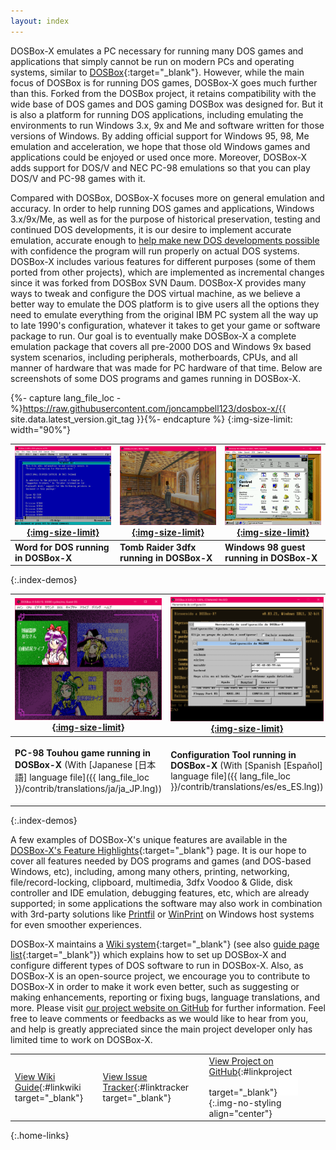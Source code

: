 ```yaml
---
layout: index
---
```


DOSBox-X emulates a PC necessary for running many DOS games and applications that simply cannot be run on modern PCs and operating systems, similar to [DOSBox](http://dosbox.com){:target="_blank"}. However, while the main focus of DOSBox is for running DOS games, DOSBox-X goes much further than this. Forked from the DOSBox project, it retains compatibility with the wide base of DOS games and DOS gaming DOSBox was designed for. But it is also a platform for running DOS applications, including emulating the environments to run Windows 3.x, 9x and Me and software written for those versions of Windows. By adding official support for Windows 95, 98, Me emulation and acceleration, we hope that those old Windows games and applications could be enjoyed or used once more. Moreover, DOSBox-X adds support for DOS/V and NEC PC-98 emulations so that you can play DOS/V and PC-98 games with it.

Compared with DOSBox, DOSBox-X focuses more on general emulation and accuracy. In order to help running DOS games and applications, Windows 3.x/9x/Me, as well as for the purpose of historical preservation, testing and continued DOS developments, it is our desire to implement accurate emulation, accurate enough to [help make new DOS developments possible](newdosdevelopment.html) with confidence the program will run properly on actual DOS systems. DOSBox-X includes various features for different purposes (some of them ported from other projects), which are implemented as incremental changes since it was forked from DOSBox SVN Daum. DOSBox-X provides many ways to tweak and configure the DOS virtual machine, as we believe a better way to emulate the DOS platform is to give users all the options they need to emulate everything from the original IBM PC system all the way up to late 1990's configuration, whatever it takes to get your game or software package to run. Our goal is to eventually make DOSBox-X a complete emulation package that covers all pre-2000 DOS and Windows 9x based system scenarios, including peripherals, motherboards, CPUs, and all manner of hardware that was made for PC hardware of that time. Below are screenshots of some DOS programs and games running in DOSBox-X.

{%- capture lang_file_loc -%}https://raw.githubusercontent.com/joncampbell123/dosbox-x/{{ site.data.latest_version.git_tag }}{%- endcapture %}
{:img-size-limit: width="90%"}

[![Word for DOS running in DOSBox-X](images/msword.png){:img-size-limit}](images/msword.png) | [![Tomb Raider 3dfx running in DOSBox-X](images/tomb3d.png){:img-size-limit}](images/tomb3d.png) | [![Windows 98 guest running in DOSBox-X](images/win98guest.png){:img-size-limit}](images/win98guest.png)
---|---|---
**Word for DOS running in DOSBox-X** | **Tomb Raider 3dfx running in DOSBox-X** | **Windows 98 guest running in DOSBox-X**
{:.index-demos}

[![PC-98 Touhou game running in DOSBox-X](images/pc98touhou.png){:img-size-limit}](images/pc98touhou.png) | [![Configuration Tool running in DOSBox-X](images/configtool.png){:img-size-limit}](images/configtool.png) | [![Traditional Chinese TTF mode in DOSBox-X](images/ttfhe5.png){:img-size-limit}](images/ttfhe5.png)
---|---|---
**PC-98 Touhou game running in DOSBox-X** (With [Japanese [日本語] language file]({{ lang_file_loc }}/contrib/translations/ja/ja_JP.lng)) | **Configuration Tool running in DOSBox-X** (With [Spanish [Español] language file]({{ lang_file_loc }}/contrib/translations/es/es_ES.lng)) | **Traditional Chinese TTF mode in DOSBox-X** (Chinese [中文] language files: [zh_CN]({{ lang_file_loc }}/contrib/translations/zh/zh_CN.lng) \| [zh_TW]({{ lang_file_loc }}/contrib/translations/zh/zh_TW.lng))
{:.index-demos}

A few examples of DOSBox-X's unique features are available in the [DOSBox-X's Feature Highlights](wiki/DOSBox%E2%80%90X%E2%80%99s-Feature-Highlights){:target="_blank"} page. It is our hope to cover all features needed by DOS programs and games (and DOS-based Windows, etc), including, among many others, printing, networking, file/record-locking, clipboard, multimedia, 3dfx Voodoo & Glide, disk controller and IDE emulation, debugging features, etc, which are already supported; in some applications the software may also work in combination with 3rd-party solutions like [Printfil](https://www.printfil.com/) or [WinPrint](http://sourceforge.net/projects/winprint/) on Windows host systems for even smoother experiences.

DOSBox-X maintains a [Wiki system](wiki/){:target="_blank"} (see also [guide page list](wiki/guides.html){:target="_blank"}) which explains how to set up DOSBox-X and configure different types of DOS software to run in DOSBox-X. Also, as DOSBox-X is an open-source project, we encourage you to contribute to DOSBox-X in order to make it work even better, such as suggesting or making enhancements, reporting or fixing bugs, language translations, and more. Please visit [our project website on GitHub](https://github.com/joncampbell123/dosbox-x) for further information. Feel free to leave comments or feedbacks as we would like to hear from you, and help is greatly appreciated since the main project developer only has limited time to work on DOSBox-X.

|  |   |  |
---|---|---
[View Wiki Guide](wiki/){:#linkwiki target="_blank"} | [View Issue Tracker](https://github.com/joncampbell123/dosbox-x/issues){:#linktracker target="_blank"} | [View Project on GitHub](https://github.com/joncampbell123/dosbox-x){:#linkproject target="_blank"} ![octocat icon](images/blacktocat.png){:.img-no-styling align="center"}
{:.home-links}
